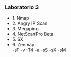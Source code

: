 <h3>Laboratorio 3</h3>

<list>
<ul>
<li>1. Nmap</li>
<li>2. Angry IP Scan</li>
<li>3. Megaping</li>
<li>4. NetScanPro Beta</li>
<li>5. SX</li>

<li>6. Zenmap</li>
-sT
-v
-T4
-a
-sS
-sX
-sM

</list>
